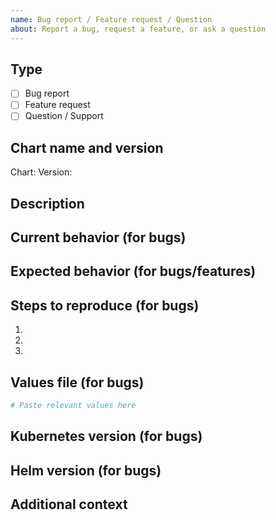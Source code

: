 ```yaml
---
name: Bug report / Feature request / Question
about: Report a bug, request a feature, or ask a question
---
```


## Type
<!-- Mark the relevant option with an "x" -->

- [ ] Bug report
- [ ] Feature request
- [ ] Question / Support

## Chart name and version
<!-- e.g., cloudflare-tunnel v0.6.0 -->

Chart: 
Version: 

## Description
<!-- 
For bugs: Clear description of what the bug is
For features: Clear description of what you want to happen
For questions: Your question
-->

## Current behavior (for bugs)
<!-- What actually happens -->

## Expected behavior (for bugs/features)
<!-- What you expected to happen -->

## Steps to reproduce (for bugs)
1. 
2. 
3. 

## Values file (for bugs)
<!-- 
Please provide relevant parts of your values.yaml or Helm command
Remove any sensitive information like secrets, tokens, etc.
-->

```yaml
# Paste relevant values here
```

## Kubernetes version (for bugs)
<!-- Output of `kubectl version` -->

## Helm version (for bugs)
<!-- Output of `helm version` -->

## Additional context
<!-- Add any other context, screenshots, or logs about the issue here -->
